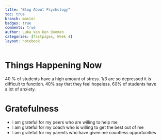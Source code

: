```yaml
---
title: "Blog About Psychology"
toc: true
branch: master
badges: true
comments: true
author: Luka Van Den Boomen
categories: [fastpages, Week 4]
layout: notebook
---
```


# Things Happening Now
40 % of students have a high amount of stress.
1/3 are so depressed it is difficult to function.
40% say that they feel hopeless.
60% of students have a lot of anxiety.

# Gratefulness
- I am grateful for my peers who are willing to help me
- I am grateful for my coach who is willing to get the best out of me
- I am grateful for my parents who have given me countless opportunities
